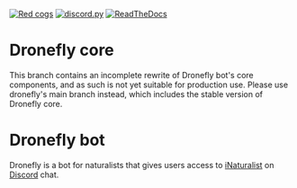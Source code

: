 [![Red cogs](https://img.shields.io/badge/Red--DiscordBot-cogs-red.svg)](https://github.com/Cog-Creators/Red-DiscordBot/tree/V3/develop)
[![discord.py](https://img.shields.io/badge/discord-py-blue.svg)](https://github.com/Rapptz/discord.py)
[![ReadTheDocs](https://img.shields.io/readthedocs/dronefly/latest?label=documentation)](https://dronefly.readthedocs.io)

# Dronefly core

This branch contains an incomplete rewrite of Dronefly bot's core components,
and as such is not yet suitable for production use. Please use dronefly's main
branch instead, which includes the stable version of Dronefly core.

# Dronefly bot

Dronefly is a bot for naturalists that gives users access to
[iNaturalist](https://www.inaturalist.org) on [Discord](https://discord.com)
chat.

